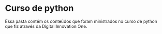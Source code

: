 # Curso de python

Essa pasta contém os conteúdos que foram ministrados no curso de python que fiz através da Digital Innovation One. 